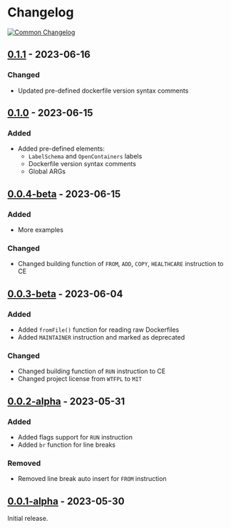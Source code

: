 # Changelog
[![Common Changelog](https://common-changelog.org/badge.svg)](https://common-changelog.org)


## [0.1.1] - 2023-06-16

### Changed

- Updated pre-defined dockerfile version syntax comments


## [0.1.0] - 2023-06-15

### Added

- Added pre-defined elements:
   - `LabelSchema` and `OpenContainers` labels
   - Dockerfile version syntax comments
   - Global ARGs


## [0.0.4-beta] - 2023-06-15

### Added

- More examples

### Changed

- Changed building function of `FROM`, `ADD`, `COPY`, `HEALTHCARE` instruction to CE


## [0.0.3-beta] - 2023-06-04

### Added

- Added `fromFile()` function for reading raw Dockerfiles
- Added `MAINTAINER` instruction and marked as deprecated

### Changed

- Changed building function of `RUN` instruction to CE
- Changed project license from `WTFPL` to `MIT`


## [0.0.2-alpha] - 2023-05-31

### Added

- Added flags support for `RUN` instruction
- Added `br` function for line breaks

### Removed

- Removed line break auto insert for `FROM` instruction


## [0.0.1-alpha] - 2023-05-30

Initial release.


[0.1.1]: https://github.com/blbrdv/Tuffenuff/releases/tag/v0.1.1
[0.1.0]: https://github.com/blbrdv/Tuffenuff/releases/tag/v0.1.0
[0.0.4-beta]: https://github.com/blbrdv/Tuffenuff/releases/tag/v0.0.4-beta
[0.0.3-beta]: https://github.com/blbrdv/Tuffenuff/releases/tag/v0.0.3-beta
[0.0.2-alpha]: https://github.com/blbrdv/Tuffenuff/releases/tag/v0.0.2-alpha
[0.0.1-alpha]: https://www.nuget.org/packages/Tuffenuff/0.0.1-alpha
